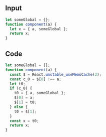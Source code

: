 
## Input

```javascript
let someGlobal = {};
function component(a) {
  let x = { a, someGlobal };
  return x;
}

```

## Code

```javascript
let someGlobal = {};
function component(a) {
  const $ = React.unstable_useMemoCache(2);
  const c_0 = $[0] !== a;
  let t0;
  if (c_0) {
    t0 = { a, someGlobal };
    $[0] = a;
    $[1] = t0;
  } else {
    t0 = $[1];
  }
  const x = t0;
  return x;
}

```
      